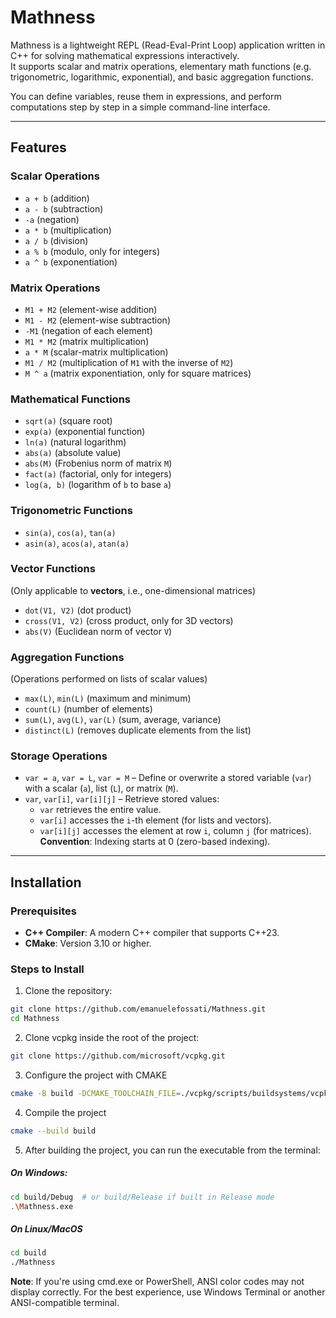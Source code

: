 # Mathness

Mathness is a lightweight REPL (Read-Eval-Print Loop) application written in C++ for solving mathematical expressions interactively.  
It supports scalar and matrix operations, elementary math functions (e.g. trigonometric, logarithmic, exponential), and basic aggregation functions.

You can define variables, reuse them in expressions, and perform computations step by step in a simple command-line interface.

---

## Features

### **Scalar Operations**

- `a + b` (addition)
- `a - b` (subtraction)
- `-a` (negation)
- `a * b` (multiplication)
- `a / b` (division)
- `a % b` (modulo, only for integers)
- `a ^ b` (exponentiation)

### **Matrix Operations**

- `M1 + M2` (element-wise addition)
- `M1 - M2` (element-wise subtraction)
- `-M1` (negation of each element)
- `M1 * M2` (matrix multiplication)
- `a * M` (scalar-matrix multiplication)
- `M1 / M2` (multiplication of `M1` with the inverse of `M2`)
- `M ^ a` (matrix exponentiation, only for square matrices)

### **Mathematical Functions**

- `sqrt(a)` (square root)
- `exp(a)` (exponential function)
- `ln(a)` (natural logarithm)
- `abs(a)` (absolute value)
- `abs(M)` (Frobenius norm of matrix `M`)
- `fact(a)` (factorial, only for integers)
- `log(a, b)` (logarithm of `b` to base `a`)

### **Trigonometric Functions**

- `sin(a)`, `cos(a)`, `tan(a)`
- `asin(a)`, `acos(a)`, `atan(a)`

### **Vector Functions**

(Only applicable to **vectors**, i.e., one-dimensional matrices)

- `dot(V1, V2)` (dot product)
- `cross(V1, V2)` (cross product, only for 3D vectors)
- `abs(V)` (Euclidean norm of vector `V`)

### **Aggregation Functions**

(Operations performed on lists of scalar values)

- `max(L)`, `min(L)` (maximum and minimum)
- `count(L)` (number of elements)
- `sum(L)`, `avg(L)`, `var(L)` (sum, average, variance)
- `distinct(L)` (removes duplicate elements from the list)

### **Storage Operations**

- `var = a`, `var = L`, `var = M` – Define or overwrite a stored variable (`var`) with a scalar (`a`), list (`L`), or matrix (`M`).
- `var`, `var[i]`, `var[i][j]` – Retrieve stored values:
  - `var` retrieves the entire value.
  - `var[i]` accesses the `i`-th element (for lists and vectors).
  - `var[i][j]` accesses the element at row `i`, column `j` (for matrices).
    **Convention**: Indexing starts at 0 (zero-based indexing).

---

## Installation

### Prerequisites

- **C++ Compiler**: A modern C++ compiler that supports C++23.
- **CMake**: Version 3.10 or higher.

### Steps to Install

1. Clone the repository:

```bash
git clone https://github.com/emanuelefossati/Mathness.git
cd Mathness
```

2. Clone vcpkg inside the root of the project:

```bash
git clone https://github.com/microsoft/vcpkg.git
```

3. Configure the project with CMAKE

```bash
cmake -B build -DCMAKE_TOOLCHAIN_FILE=./vcpkg/scripts/buildsystems/vcpkg.cmake
```

4. Compile the project

```bash
cmake --build build
```

5. After building the project, you can run the executable from the terminal:

##### On Windows:

```bash
cd build/Debug  # or build/Release if built in Release mode
.\Mathness.exe
```

##### On Linux/MacOS

```bash
cd build
./Mathness
```

**Note**: If you're using cmd.exe or PowerShell, ANSI color codes may not display correctly.
For the best experience, use Windows Terminal or another ANSI-compatible terminal.
